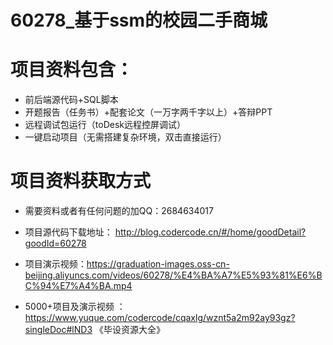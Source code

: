 
#   60278_基于ssm的校园二手商城

#   项目资料包含：
*    前后端源代码+SQL脚本
*    开题报告（任务书）+配套论文（一万字两千字以上）+答辩PPT
*   远程调试包运行（toDesk远程控屏调试）
*   一键启动项目（无需搭建复杂环境，双击直接运行）


#   项目资料获取方式
*   需要资料或者有任何问题的加QQ：2684634017

*   项目源代码下载地址： http://blog.codercode.cn/#/home/goodDetail?goodId=60278
*   项目演示视频：https://graduation-images.oss-cn-beijing.aliyuncs.com/videos/60278/%E4%BA%A7%E5%93%81%E6%BC%94%E7%A4%BA.mp4

*  5000+项目及演示视频 ：https://www.yuque.com/codercode/cqaxlg/wznt5a2m92ay93gz?singleDoc#lND3 《毕设资源大全》
